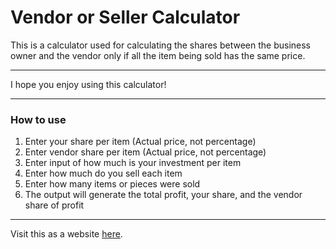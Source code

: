 # Vendor or Seller Calculator

This is a calculator used for calculating the shares between the business owner and the vendor only if all the item being sold has the same price.

---

I hope you enjoy using this calculator!

---

### How to use
1. Enter your share per item (Actual price, not percentage)
2. Enter vendor share per item (Actual price, not percentage)
3. Enter input of how much is your investment per item
4. Enter how much do you sell each item
5. Enter how many items or pieces were sold
6. The output will generate the total profit, your share, and the vendor share of profit

---

Visit this as a website [here](https://khianvictorycalderon.github.io/JS-Web-Vendor-Calculator/).